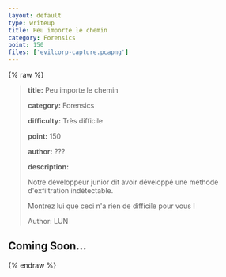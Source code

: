 ```yaml
---
layout: default
type: writeup
title: Peu importe le chemin
category: Forensics
point: 150
files: ['evilcorp-capture.pcapng']
---
```


{% raw %}
> **title:** Peu importe le chemin
>
> **category:** Forensics
>
> **difficulty:** Très difficile
>
> **point:** 150
>
> **author:** ???
>
> **description:**
>
> Notre développeur junior dit avoir développé une méthode d'exfiltration indétectable. 
>
> Montrez lui que ceci n'a rien de difficile pour vous !
>
> Author: LUN

## Coming Soon...

{% endraw %}
